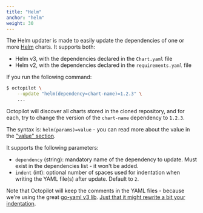 ```yaml
---
title: "Helm"
anchor: "helm"
weight: 30
---
```


The Helm updater is made to easily update the dependencies of one or more [Helm](https://helm.sh/) charts. It supports both:
- Helm v3, with the dependencies declared in the `Chart.yaml` file
- Helm v2, with the dependencies declared in the `requirements.yaml` file

If you run the following command:

```bash
$ octopilot \
    --update "helm(dependency=chart-name)=1.2.3" \
    ...
```

Octopilot will discover all charts stored in the cloned repository, and for each, try to change the version of the `chart-name` dependency to `1.2.3`.

The syntax is: `helm(params)=value` - you can read more about the value in the ["value" section](#value).

It supports the following parameters:

- `dependency` (string): mandatory name of the dependency to update. Must exist in the dependencies list - it won't be added.
- `indent` (int): optional number of spaces used for indentation when writing the YAML file(s) after update. Default to `2`.

Note that Octopilot will keep the comments in the YAML files - because we're using the great [go-yaml v3 lib](https://github.com/go-yaml/yaml/tree/v3). [Just that it might rewrite a bit your indentation](https://mikefarah.gitbook.io/yq/usage/output-format#indent).
